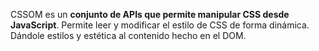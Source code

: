CSSOM es un **conjunto de APIs que permite manipular CSS desde JavaScript**. Permite leer y modificar el estilo de CSS de forma dinámica. Dándole estilos y estética al contenido hecho en el DOM.